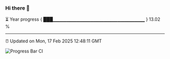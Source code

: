 ### Hi there 👋

⏳ Year progress { ███▁▁▁▁▁▁▁▁▁▁▁▁▁▁▁▁▁▁▁▁▁▁▁▁▁▁▁ } 13.02 %

---

⏰ Updated on Mon, 17 Feb 2025 12:48:11 GMT

![Progress Bar CI](https://github.com/DhruviPatel157/GitHub-Actions-Demo/workflows/Progress%20Bar%20CI/badge.svg)
